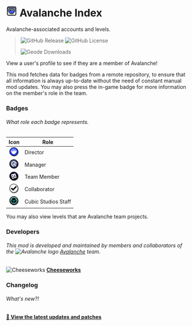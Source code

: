 # <img src="logo.png" width="30" alt="The mod's logo." /> Avalanche Index
Avalanche-associated accounts and levels.

> <img alt="GitHub Release" src="https://img.shields.io/github/v/release/CubicCommunity/AvalancheIndex?include_prereleases&sort=semver&display_name=release&style=for-the-badge&logo=github&logoColor=ffffff&label=Version">    <img alt="GitHub License" src="https://img.shields.io/github/license/CubicCommunity/AvalancheIndex?style=for-the-badge&logo=gnu&logoColor=ffffff&label=License">
>  
> <img alt="Geode Downloads" src="https://img.shields.io/github/downloads/CubicCommunity/AvalancheIndex/cubicstudios.avalancheindex.geode?style=for-the-badge&logo=geode&logoColor=ffffff&label=Downloads">

View a user's profile to see if they are a member of Avalanche!

This mod fetches data for badges from a remote repository, to ensure that all information is always up-to-date without the need of constant manual mod updates. You may also press the in-game badge for more information on the member's role in the team.

### Badges
###### What role each badge represents.
| **Icon**                                                                       | **Role**             |
|:------------------------------------------------------------------------------:|----------------------|
| <img src="resources/director.png" width="25" alt="Director badge" />           | Director             |
| <img src="resources/team-manager.png" width="25" alt="Manager badge" />        | Manager              |
| <img src="resources/team-member.png" width="25" alt="Team member badge" />     | Team Member          |
| <img src="resources/collaborator.png" width="25" alt="Team member badge" />    | Collaborator         |
| <img src="resources/cubic-studios.png" width="25" alt="Cubic Studios badge" /> | Cubic Studios Staff  |

You may also view levels that are Avalanche team projects.

### Developers
###### This mod is developed and maintained by members and collaborators of the <img src="https://i.imgur.com/3QH6N17.png" width="15" alt="Avalanche logo" /> [Avalanche](https://avalanche.cubicstudios.xyz/) team.
<img src="https://i.imgur.com/X8HT4jM.png" width="15" alt="Cheeseworks" /> **[Cheeseworks](https://www.github.com/BlueWitherer/)**

### Changelog
###### What's new?!
**[📜 View the latest updates and patches](changelog.md)**